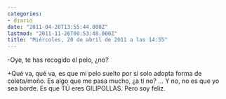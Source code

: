 ```yaml
---
categories:
- diario
date: "2011-04-20T13:55:44.000Z"
lastmod: "2011-11-26T09:53:48.000Z"
title: "Miércoles, 20 de abril de 2011 a las 14:55"
---
```


-Oye, te has recogido el pelo, ¿no?

+Qué va, qué va, es que mi pelo suelto por si solo adopta forma de coleta/moño. Es algo que me pasa mucho, ¿a tí­ no?
... Y no,
no es que yo sea borde.
Es que TÚ eres GILIPOLLAS.
Pero soy feliz.